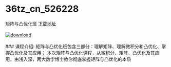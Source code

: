# 36tz_cn_526228
矩阵与凸优化班
[下载地址](http://www.36tz.cn/article/526228 "下载地址")
<br/></br>[![download](http://36tz.cn/muke_img/2019_08_1-28.png "下载地址")](http://www.36tz.cn/article/526228 "下载地址")
<br/></br>### 课程介绍:
矩阵与凸优化班包含三部分：理解矩阵、理解微积分和凸优化、掌握凸优化及其应用；
本次矩阵与凸优化课程，从微积分、矩阵、凸优化及其应用，由浅入深，两大数学博士教你彻底掌握矩阵与凸优化的本质
 

 
